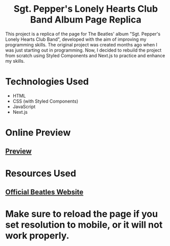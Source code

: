  <h1 align="center"> Sgt. Pepper's Lonely Hearts Club Band Album Page Replica</h1>

This project is a replica of the page for The Beatles' album "Sgt. Pepper's Lonely Hearts Club Band", developed with the aim of improving my programming skills. The original project was created months ago when I was just starting out in programming. Now, I decided to rebuild the project from scratch using Styled Components and Next.js to practice and enhance my skills.

# Technologies Used

- HTML
- CSS (with Styled Components)
- JavaScript
- Next.js

# Online Preview

## [Preview](https://sgt-peppers-copy.netlify.app/)

# Resources Used

## [Official Beatles Website](https://www.thebeatles.com/sgt-peppers-lonely-hearts-club-band-0)

# Make sure to reload the page if you set resolution to mobile, or it will not work properly.
